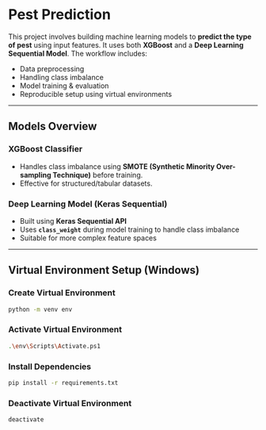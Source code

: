 # Pest Prediction

This project involves building machine learning models to **predict the type of pest** using input features. It uses both **XGBoost** and a **Deep Learning Sequential Model**. The workflow includes:

- Data preprocessing
- Handling class imbalance
- Model training & evaluation
- Reproducible setup using virtual environments

---

## Models Overview

### XGBoost Classifier
- Handles class imbalance using **SMOTE (Synthetic Minority Over-sampling Technique)** before training.
- Effective for structured/tabular datasets.

### Deep Learning Model (Keras Sequential)
- Built using **Keras Sequential API**
- Uses **`class_weight`** during model training to handle class imbalance
- Suitable for more complex feature spaces

---

## Virtual Environment Setup (Windows)

### Create Virtual Environment
```bash
python -m venv env
```

### Activate Virtual Environment
```bash
.\env\Scripts\Activate.ps1
```

### Install Dependencies
```bash
pip install -r requirements.txt
```

### Deactivate Virtual Environment
```bash
deactivate
```
